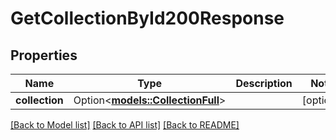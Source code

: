 # GetCollectionById200Response

## Properties

Name | Type | Description | Notes
------------ | ------------- | ------------- | -------------
**collection** | Option<[**models::CollectionFull**](CollectionFull.md)> |  | [optional]

[[Back to Model list]](../README.md#documentation-for-models) [[Back to API list]](../README.md#documentation-for-api-endpoints) [[Back to README]](../README.md)


